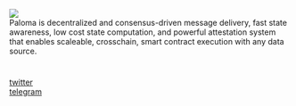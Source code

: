 ![](https://pbs.twimg.com/media/FV3OktfWIAIwUok?format=png&name=small) \
Paloma is decentralized and consensus-driven message delivery, fast state awareness, low cost state computation, and powerful attestation system that enables scaleable, crosschain, smart contract execution with any data source. 
#
[twitter](https://twitter.com/paloma_chain) \
[telegram](https://t.me/palomachain)
